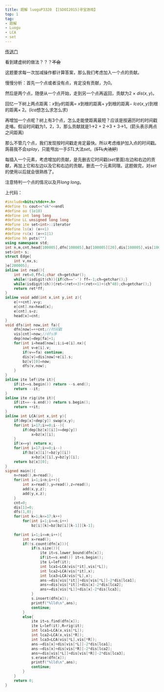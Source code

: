 ```yaml
---
title: 题解 luoguP3320 【[SDOI2015]寻宝游戏】
top: 1
tag: 
- 题解
- Luogu
- LCA
- set
---
```

[传送门](https://www.luogu.org/problemnew/show/P3320)

看到建虚树的做法？？？~~不会~~

这题要求每一次加减操作都计算答案，那么我们考虑加入一个点的贡献。

慢慢分析：首先一个点或者没有点，肯定没有贡献，为0。

然后是两个点，随便从一个点开始，走到另一个点再返回，贡献为2 $\times$ $dis(x,y)$。

回忆一下树上两点距离：$x$到$y$的距离$=$ $x$到根的距离$+$ $y$到根的距离$-$ $lca(x,y)$到根的距离$\times$ 2。($lca$想怎么求怎么求)

再增加一个点呢？树上有3个点，怎么走能使距离最短？应该是按遍历时的时间戳走咯。假设时间戳为1，2，3，那么贡献就是1->2 $+$ 2->3 $+$ 3->1。(箭头表示两点之间距离)

那么不管几个点，我们发现按时间戳走肯定最快。所以考虑维护加入点的时间戳。蒟蒻我不会$splay$，只能甩出一手$STL$大法$set$。(~~STL大法好~~)

每插入一个元素，考虑增加的贡献，是先删去它时间戳($set$里面)左边和右边的贡献，再加上它和左边以及它和右边的贡献。删去一个元素同理。这题做完，对$set$的使用以后就会很熟练了。

注意特判一个点的情况以及开$long\ long$。

上代码：
```cpp
#include<bits/stdc++.h>
#define ts cout<<"ok"<<endl
#define oo (1e18)
#define int long long
#define LL unsigned long long
#define ite set<int>::iterator
#define ls(x) (x<<1)
#define rs(x) (x<<1|1)
#define hh puts("")
using namespace std;
int n,m,cnt,head[100005],dfn[100005],bz[100005][20],dis[100005],vis[100005],dep[100005],ans;
set<int> s;
struct Edge{
    int v,nx,s;
}e[200005];
inline int read(){
    int ret=0,ff=1;char ch=getchar();
    while(!isdigit(ch)){if(ch=='-') ff=-1;ch=getchar();}
    while(isdigit(ch)){ret=(ret<<3)+(ret<<1)+(ch^48);ch=getchar();}
    return ret*ff;
}
inline void add(int x,int y,int z){
    e[++cnt].v=y;
    e[cnt].nx=head[x];
    e[cnt].s=z;
    head[x]=cnt;
}
void dfs(int now,int fa){
    dfn[now]=++cnt;//时间戳 
    vis[cnt]=now;//dfs序 
    dep[now]=dep[fa]+1;
    for(int i=head[now];i;i=e[i].nx){
        int v=e[i].v;
        if(v==fa) continue;
        dis[v]=dis[now]+e[i].s;
        bz[v][0]=now;
        dfs(v,now);
    }
}
inline ite lef(ite it){
    if(it==s.begin()) return --s.end();
    return --it;
}
inline ite rig(ite it){
    if(it==--s.end()) return s.begin();
    return ++it;
}
inline int LCA(int x,int y){
    if(dep[x]<dep[y]) swap(x,y);
    for(int i=17;i>=0;i--){
        if(dep[bz[x][i]]>=dep[y])
            x=bz[x][i];
    }
    if(x==y) return x;
    for(int i=17;i>=0;i--)
        if(bz[x][i]!=bz[y][i])
            x=bz[x][i],y=bz[y][i];
    return bz[x][0];
}
signed main(){
    n=read(),m=read();
    for(int i=1;i<n;i++){
        int x=read(),y=read(),z=read();
        add(x,y,z);
        add(y,x,z);
    }
    cnt=0;
    dis[1]=0;
    dfs(1,0);
    for(int k=1;k<=17;k++)
        for(int i=1;i<=n;i++)
            bz[i][k]=bz[bz[i][k-1]][k-1];
    
    for(int i=1;i<=m;i++){
        int x=read();
        if(!s.count(dfn[x])){
            if(s.size()){
                ite it=s.lower_bound(dfn[x]);
                if(it==s.end()) it=s.begin();
                ite L=lef(it);
                int lca1=LCA(vis[*it],vis[*L]);
                int lca2=LCA(vis[*it],x);
                int lca3=LCA(vis[*L],x);
                ans-=dis[vis[*it]]+dis[vis[*L]]-2*dis[lca1];
                ans+=dis[vis[*it]]+dis[x]-2*dis[lca2];
                ans+=dis[vis[*L]]+dis[x]-2*dis[lca3];
            }
            s.insert(dfn[x]);
            printf("%lld\n",ans);
            continue;
        }
        else{
            ite it=s.find(dfn[x]);
            ite L=lef(it),R=rig(it);
            int lca1=LCA(x,vis[*L]);
            int lca2=LCA(x,vis[*R]);
            int lca3=LCA(vis[*L],vis[*R]);
            ans-=dis[x]+dis[vis[*L]]-2*dis[lca1];
            ans-=dis[x]+dis[vis[*R]]-2*dis[lca2];
            ans+=dis[vis[*L]]+dis[vis[*R]]-2*dis[lca3];
            s.erase(dfn[x]);
            printf("%lld\n",ans);
            continue;
        }
    }
    return 0;
}
```

